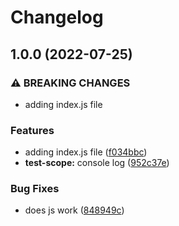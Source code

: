 # Changelog

## 1.0.0 (2022-07-25)


### ⚠ BREAKING CHANGES

* adding index.js file

### Features

* adding index.js file ([f034bbc](https://github.com/patoncrispy/release-please-repro/commit/f034bbce57ad6e116bba54a5250104906e9880d4))
* **test-scope:** console log ([952c37e](https://github.com/patoncrispy/release-please-repro/commit/952c37ecaae6b4c2299879af8639b76cbc772464))


### Bug Fixes

* does js work ([848949c](https://github.com/patoncrispy/release-please-repro/commit/848949c8bb0930149768a4e75ae2a5e3eb41ecca))
